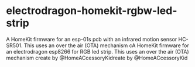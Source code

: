 # electrodragon-homekit-rgbw-led-strip

A HomeKit firmware for an esp-01s pcb with an infrared motion sensor HC-SR501. This uses an over the air (OTA) mechanism cA HomeKit firmware for an electrodragon esp8266 for RGB led strip.
This uses an over the air (OTA) mechanism create by @HomeACcessoryKidreate by @HomeACcessoryKid
